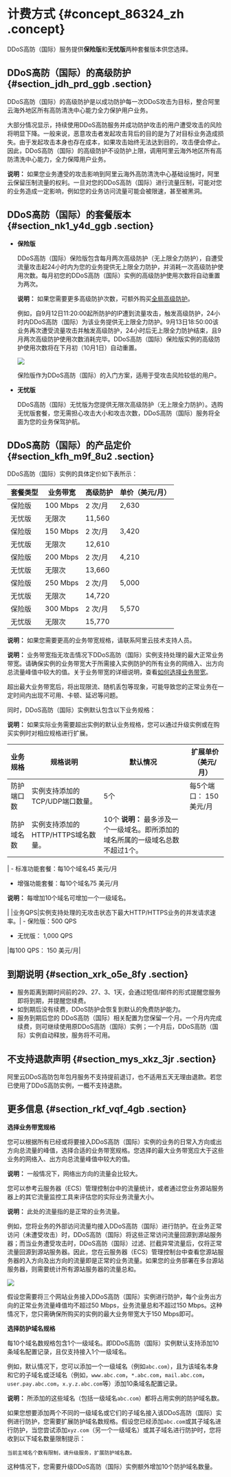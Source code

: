 # 计费方式 {#concept_86324_zh .concept}

DDoS高防（国际）服务提供**保险版**和**无忧版**两种套餐版本供您选择。

## DDoS高防（国际）的高级防护 {#section_jdh_prd_ggb .section}

DDoS高防（国际）的高级防护是以成功防护每一次DDoS攻击为目标，整合阿里云海外地区所有高防清洗中心能力全力保护用户业务。

大部分情况显示，持续使用DDoS高防服务并成功防护攻击的用户遭受攻击的风险将明显下降。一般来说，恶意攻击者发起攻击背后的目的是为了对目标业务造成损失。由于发起攻击本身也存在成本，如果攻击始终无法达到目的，攻击便会停止。因此，DDoS高防（国际）的高级防护不设防护上限，调用阿里云海外地区所有高防清洗中心能力，全力保障用户业务。

**说明：** 如果您业务遭受的攻击影响到阿里云海外高防清洗中心基础设施时，阿里云保留压制流量的权利。一旦对您的DDoS高防（国际）进行流量压制，可能对您的业务造成一定影响，例如您的业务访问流量可能会被限速，甚至被黑洞。

## DDoS高防（国际）的套餐版本 {#section_nk1_y4d_ggb .section}

-   **保险版** 

    DDoS高防（国际）保险版包含每月两次高级防护（无上限全力防护），自遭受流量攻击起24小时内为您的业务提供无上限全力防护，并消耗一次高级防护使用次数。每月初您的DDoS高防（国际）实例的高级防护使用次数将自动重置为两次。

    **说明：** 如果您需要更多高级防护次数，可额外购买[全局高级防护](intl.zh-CN/DDoS高防（国际）/产品定价/全局高级防护次数.md#)。

    例如，自9月12日11:20:00起所防护的IP遭到流量攻击，触发高级防护，24小时内DDoS高防（国际）为该业务提供无上限全力防护。9月13日18:50:00该业务再次遭受流量攻击并触发高级防护，24小时后无上限全力防护结束，且9月两次高级防护使用次数消耗完毕。DDoS高防（国际）保险版实例的高级防护使用次数将在下月初（10月1日）自动重置。

    ![](http://static-aliyun-doc.oss-cn-hangzhou.aliyuncs.com/assets/img/79667/156515996835184_zh-CN.png)

    保险版作为DDoS高防（国际）的入门方案，适用于受攻击风险较低的用户。

-   **无忧版** 

    DDoS高防（国际）无忧版为您提供无限次高级防护（无上限全力防护）。选购无忧版套餐，您无需担心攻击大小和攻击次数，DDoS高防（国际）服务将全面为您的业务保驾护航。


## DDoS高防（国际）的产品定价 {#section_kfh_m9f_8u2 .section}

DDoS高防（国际）实例的具体定价如下表所示：

|套餐类型|业务带宽|高级防护|单价（美元/月）|
|----|----|----|--------|
|保险版|100 Mbps|2 次/月|2,630|
|无忧版|无限次|11,560|
|保险版|150 Mbps|2 次/月|3,420|
|无忧版|无限次|12,610|
|保险版|200 Mbps|2 次/月|4,210|
|无忧版|无限次|13,660|
|保险版|250 Mbps|2 次/月|5,000|
|无忧版|无限次|14,720|
|保险版|300 Mbps|2 次/月|5,570|
|无忧版|无限次|15,770|

**说明：** 如果您需要更高的业务带宽规格，请联系阿里云技术支持人员。

**说明：** 业务带宽指无攻击情况下DDoS高防（国际）实例支持处理的最大正常业务带宽。请确保实例的业务带宽大于所需接入实例防护的所有业务的网络入、出方向总流量峰值中较大的值。关于业务带宽的详细说明，查看[如何选择业务带宽](#section_rkf_vqf_4gb)。

超出最大业务带宽后，将出现限流、随机丢包等现象，可能导致您的正常业务在一定时间内出现不可用、卡顿、延迟等问题。

同时，DDoS高防（国际）实例默认包含以下业务规格：

**说明：** 如果实际业务需要超出实例的默认业务规格，您可以通过升级实例或在购买实例时对相应规格进行扩展。

|业务规格|规格说明|默认情况|扩展单价（美元/月）|
|----|----|----|----------|
|防护端口数|实例支持添加的TCP/UDP端口数量。|5个|每5个端口： 150 美元/月|
|防护域名数|实例支持添加的HTTP/HTTPS域名数量。|10个 **说明：** 最多涉及一个一级域名。即所添加的域名所属的一级域名总数不超过1个。

 | -   标准功能套餐：每10个域名45 美元/月
-   增强功能套餐：每10个域名75 美元/月

 **说明：** 每增加10个域名可增加一个一级域名。

 |
|业务QPS|实例支持处理的无攻击状态下最大HTTP/HTTPS业务的并发请求速率。| -   保险版：500 QPS
-   无忧版： 1,000 QPS

 |每100 QPS： 150 美元/月|

## 到期说明 {#section_xrk_o5e_8fy .section}

-   服务距离到期时间前的29、27、3、1天，会通过短信/邮件的形式提醒您服务即将到期，并提醒您续费。
-   如到期后没有续费，DDoS防护会恢复到默认的免费防护能力。
-   服务到期后您的 DDoS高防（国际）相关配置为您保留一个月。一个月内完成续费，则可继续使用原DDoS高防（国际）实例；一个月后，DDoS高防（国际）实例自动释放，服务将不可用。

## 不支持退款声明 {#section_mys_xkz_3jr .section}

阿里云DDoS高防包年包月服务不支持提前退订，也不适用五天无理由退款。若您已使用了DDoS高防实例，一概不支持退款。

## 更多信息 {#section_rkf_vqf_4gb .section}

**选择业务带宽规格**

您可以根据所有已经或将要接入DDoS高防（国际）实例的业务的日常入方向或出方向总流量的峰值，选择合适的业务带宽规格。您选择的最大业务带宽应大于这些业务的网络入、出方向总流量峰值中较大的值。

**说明：** 一般情况下，网络出方向的流量会比较大。

您可以参考云服务器（ECS）管理控制台中的流量统计，或者通过您业务源站服务器上的其它流量监控工具来评估您的实际业务流量大小。

**说明：** 此处的流量指的是正常的业务流量。

例如，您将业务的外部访问流量均接入DDoS高防（国际）进行防护。在业务正常访问（未遭受攻击）时，DDoS高防（国际）将这些正常访问流量回源到源站服务器；而当业务遭受攻击时，DDoS高防（国际）过滤、拦截异常流量后，仅将正常流量回源到源站服务器。因此，您在云服务器（ECS）管理控制台中查看您源站服务器的入方向及出方向的流量即是正常的业务流量。如果您的业务部署在多台源站服务器，则需要统计所有源站服务器的流量总和。

![](http://static-aliyun-doc.oss-cn-hangzhou.aliyuncs.com/assets/img/79667/156515996938045_zh-CN.png)

假设您需要将三个网站业务接入DDoS高防（国际）实例进行防护，每个业务出方向的正常业务流量峰值均不超过50 Mbps，业务流量总和不超过150 Mbps。这种情况下，您只需确保所购买的实例的最大业务带宽大于150 Mbps即可。

**选择防护域名规格**

每10个域名数规格包含1个一级域名。即DDoS高防（国际）实例默认支持添加10条域名配置记录，且仅支持接入1个一级域名。

例如，默认情况下，您可以添加一个一级域名（例如`abc.com`），且为该域名本身和它的子域名或泛域名（例如，`www.abc.com`，`*.abc.com`，`mail.abc.com`，`user.pay.abc.com`，`x.y.z.abc.com`等）添加10条域名配置记录。

**说明：** 所添加的这些域名（包括一级域名`abc.com`）都将占用实例的防护域名数。

如果您想要添加两个不同的一级域名或它们的子域名接入该DDoS高防（国际）实例进行防护，您需要扩展防护域名数规格。假设您已经添加`abc.com`或其子域名进行防护，当您尝试添加`xyz.com`（另一个一级域名）或其子域名进行防护时，您将收到以下域名数量限制提示：

``` {#msgblock_1pj_mke_2xl}
当前主域名个数有限制，请升级服务，扩展防护域名数。
```

这种情况下，您需要升级DDoS高防（国际）实例额外增加10个防护域名数量。

